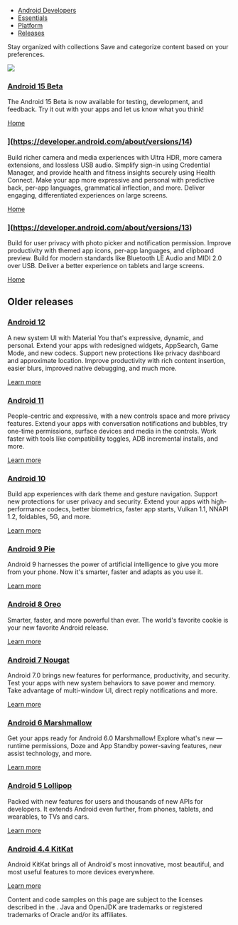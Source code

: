 -   [Android Developers](https://developer.android.com/)
-   [Essentials](https://developer.android.com/get-started)
-   [Platform](https://developer.android.com/about)
-   [Releases](https://developer.android.com/about/versions)

Stay organized with collections Save and categorize content based on your preferences.

[![](https://developer.android.com/static/about/versions/15/images/android-15-green.svg)](https://developer.android.com/about/versions/15)

### [Android 15 Beta](https://developer.android.com/about/versions/15)

The Android 15 Beta is now available for testing, development, and feedback. Try it out with your apps and let us know what you think!

[Home](https://developer.android.com/about/versions/15)

### ](https://developer.android.com/about/versions/14)

Build richer camera and media experiences with Ultra HDR, more camera extensions, and lossless USB audio. Simplify sign-in using Credential Manager, and provide health and fitness insights securely using Health Connect. Make your app more expressive and personal with predictive back, per-app languages, grammatical inflection, and more. Deliver engaging, differentiated experiences on large screens.

[Home](https://developer.android.com/about/versions/14)

### ](https://developer.android.com/about/versions/13)

Build for user privacy with photo picker and notification permission. Improve productivity with themed app icons, per-app languages, and clipboard preview. Build for modern standards like Bluetooth LE Audio and MIDI 2.0 over USB. Deliver a better experience on tablets and large screens.

[Home](https://developer.android.com/about/versions/13)

## Older releases

### [Android 12](https://developer.android.com/about/versions/12)

A new system UI with Material You that's expressive, dynamic, and personal. Extend your apps with redesigned widgets, AppSearch, Game Mode, and new codecs. Support new protections like privacy dashboard and approximate location. Improve productivity with rich content insertion, easier blurs, improved native debugging, and much more.

[Learn more](https://developer.android.com/about/versions/12)

### [Android 11](https://developer.android.com/about/versions/11)

People-centric and expressive, with a new controls space and more privacy features. Extend your apps with conversation notifications and bubbles, try one-time permissions, surface devices and media in the controls. Work faster with tools like compatibility toggles, ADB incremental installs, and more.

[Learn more](https://developer.android.com/about/versions/11)

### [Android 10](https://developer.android.com/about/versions/10)

Build app experiences with dark theme and gesture navigation. Support new protections for user privacy and security. Extend your apps with high-performance codecs, better biometrics, faster app starts, Vulkan 1.1, NNAPI 1.2, foldables, 5G, and more.

[Learn more](https://developer.android.com/about/versions/10)

### [Android 9 Pie](https://developer.android.com/about/versions/pie)

Android 9 harnesses the power of artificial intelligence to give you more from your phone. Now it's smarter, faster and adapts as you use it.

[Learn more](https://developer.android.com/about/versions/pie)

### [Android 8 Oreo](https://developer.android.com/about/versions/oreo)

Smarter, faster, and more powerful than ever. The world's favorite cookie is your new favorite Android release.

[Learn more](https://developer.android.com/about/versions/oreo)

### [Android 7 Nougat](https://developer.android.com/about/versions/nougat)

Android 7.0 brings new features for performance, productivity, and security. Test your apps with new system behaviors to save power and memory. Take advantage of multi-window UI, direct reply notifications and more.

[Learn more](https://developer.android.com/about/versions/nougat)

### [Android 6 Marshmallow](https://developer.android.com/about/versions/marshmallow)

Get your apps ready for Android 6.0 Marshmallow! Explore what's new — runtime permissions, Doze and App Standby power-saving features, new assist technology, and more.

[Learn more](https://developer.android.com/about/versions/marshmallow)

### [Android 5 Lollipop](https://developer.android.com/about/versions/lollipop)

Packed with new features for users and thousands of new APIs for developers. It extends Android even further, from phones, tablets, and wearables, to TVs and cars.

[Learn more](https://developer.android.com/about/versions/lollipop)

### [Android 4.4 KitKat](https://developer.android.com/about/versions/kitkat)

Android KitKat brings all of Android's most innovative, most beautiful, and most useful features to more devices everywhere.

[Learn more](https://developer.android.com/about/versions/kitkat)

Content and code samples on this page are subject to the licenses described in the . Java and OpenJDK are trademarks or registered trademarks of Oracle and/or its affiliates.